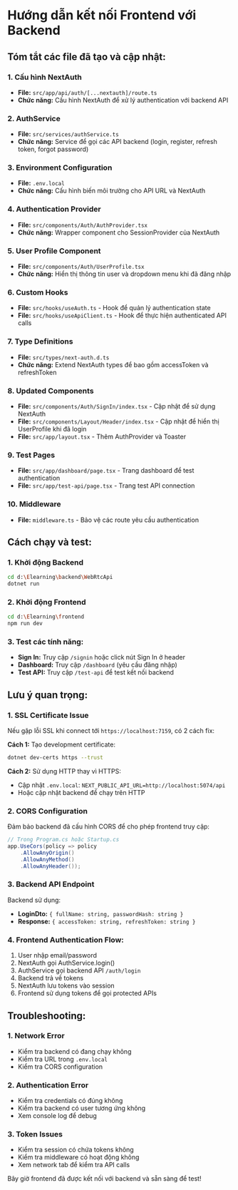 # Hướng dẫn kết nối Frontend với Backend

## Tóm tắt các file đã tạo và cập nhật:

### 1. Cấu hình NextAuth
- **File:** `src/app/api/auth/[...nextauth]/route.ts`
- **Chức năng:** Cấu hình NextAuth để xử lý authentication với backend API

### 2. AuthService
- **File:** `src/services/authService.ts`  
- **Chức năng:** Service để gọi các API backend (login, register, refresh token, forgot password)

### 3. Environment Configuration
- **File:** `.env.local`
- **Chức năng:** Cấu hình biến môi trường cho API URL và NextAuth

### 4. Authentication Provider
- **File:** `src/components/Auth/AuthProvider.tsx`
- **Chức năng:** Wrapper component cho SessionProvider của NextAuth

### 5. User Profile Component
- **File:** `src/components/Auth/UserProfile.tsx`
- **Chức năng:** Hiển thị thông tin user và dropdown menu khi đã đăng nhập

### 6. Custom Hooks
- **File:** `src/hooks/useAuth.ts` - Hook để quản lý authentication state
- **File:** `src/hooks/useApiClient.ts` - Hook để thực hiện authenticated API calls

### 7. Type Definitions
- **File:** `src/types/next-auth.d.ts`
- **Chức năng:** Extend NextAuth types để bao gồm accessToken và refreshToken

### 8. Updated Components
- **File:** `src/components/Auth/SignIn/index.tsx` - Cập nhật để sử dụng NextAuth
- **File:** `src/components/Layout/Header/index.tsx` - Cập nhật để hiển thị UserProfile khi đã login
- **File:** `src/app/layout.tsx` - Thêm AuthProvider và Toaster

### 9. Test Pages
- **File:** `src/app/dashboard/page.tsx` - Trang dashboard để test authentication
- **File:** `src/app/test-api/page.tsx` - Trang test API connection

### 10. Middleware
- **File:** `middleware.ts` - Bảo vệ các route yêu cầu authentication

## Cách chạy và test:

### 1. Khởi động Backend
```bash
cd d:\Elearning\backend\WebRtcApi
dotnet run
```

### 2. Khởi động Frontend  
```bash
cd d:\Elearning\frontend
npm run dev
```

### 3. Test các tính năng:
- **Sign In:** Truy cập `/signin` hoặc click nút Sign In ở header
- **Dashboard:** Truy cập `/dashboard` (yêu cầu đăng nhập)
- **Test API:** Truy cập `/test-api` để test kết nối backend

## Lưu ý quan trọng:

### 1. SSL Certificate Issue
Nếu gặp lỗi SSL khi connect tới `https://localhost:7159`, có 2 cách fix:

**Cách 1:** Tạo development certificate:
```bash
dotnet dev-certs https --trust
```

**Cách 2:** Sử dụng HTTP thay vì HTTPS:
- Cập nhật `.env.local`: `NEXT_PUBLIC_API_URL=http://localhost:5074/api`
- Hoặc cập nhật backend để chạy trên HTTP

### 2. CORS Configuration
Đảm bảo backend đã cấu hình CORS để cho phép frontend truy cập:

```csharp
// Trong Program.cs hoặc Startup.cs
app.UseCors(policy => policy
    .AllowAnyOrigin()
    .AllowAnyMethod()
    .AllowAnyHeader());
```

### 3. Backend API Endpoint
Backend sử dụng:
- **LoginDto:** `{ fullName: string, passwordHash: string }`
- **Response:** `{ accessToken: string, refreshToken: string }`

### 4. Frontend Authentication Flow:
1. User nhập email/password
2. NextAuth gọi AuthService.login()
3. AuthService gọi backend API `/auth/login`
4. Backend trả về tokens
5. NextAuth lưu tokens vào session
6. Frontend sử dụng tokens để gọi protected APIs

## Troubleshooting:

### 1. Network Error
- Kiểm tra backend có đang chạy không
- Kiểm tra URL trong `.env.local`
- Kiểm tra CORS configuration

### 2. Authentication Error  
- Kiểm tra credentials có đúng không
- Kiểm tra backend có user tương ứng không
- Xem console log để debug

### 3. Token Issues
- Kiểm tra session có chứa tokens không
- Kiểm tra middleware có hoạt động không
- Xem network tab để kiểm tra API calls

Bây giờ frontend đã được kết nối với backend và sẵn sàng để test!
